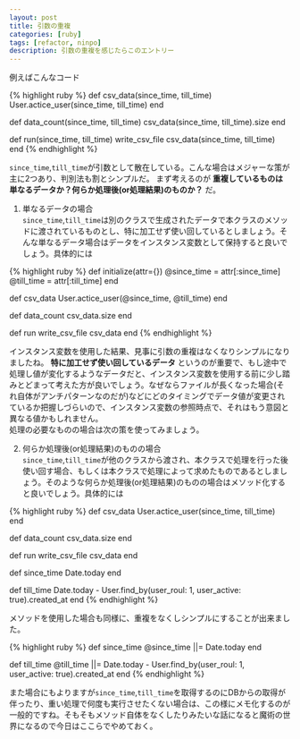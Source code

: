 ```yaml
---
layout: post
title: 引数の重複
categories: [ruby]
tags: [refactor, ninpo]
description: 引数の重複を感じたらこのエントリー
---
```


例えばこんなコード  

{% highlight ruby %}
def csv_data(since_time, till_time)
  User.actice_user(since_time, till_time)
end

def data_count(since_time, till_time)
  csv_data(since_time, till_time).size
end

def run(since_time, till_time)
  write_csv_file csv_data(since_time, till_time)
end
{% endhighlight %}

`since_time`,`till_time`が引数として散在している。こんな場合はメジャーな策が主に2つあり、判別法も割とシンプルだ。  まず考えるのが **重複しているものは単なるデータか？何らか処理後(or処理結果)のものか？** だ。  

 1. 単なるデータの場合  
    `since_time`,`till_time`は別のクラスで生成されたデータで本クラスのメソッドに渡されているものとし、特に加工せず使い回しているとしましょう。そんな単なるデータ場合はデータをインスタンス変数として保持すると良いでしょう。具体的には  

{% highlight ruby %}
def initialize(attr={})
  @since_time = attr[:since_time]
  @till_time  = attr[:till_time]
end

def csv_data
  User.actice_user(@since_time, @till_time)
end

def data_count
  csv_data.size
end

def run
  write_csv_file csv_data
end
{% endhighlight %}

インスタンス変数を使用した結果、見事に引数の重複はなくなりシンプルになりましたね。 **特に加工せず使い回しているデータ** というのが重要で、もし途中で処理し値が変化するようなデータだと、インスタンス変数を使用する前に少し踏みとどまって考えた方が良いでしょう。なぜならファイルが長くなった場合(それ自体がアンチパターンなのだが)などにどのタイミングでデータ値が変更されているか把握しづらいので、インスタンス変数の参照時点で、それはもう意図と異なる値かもしれません。  
処理の必要なものの場合は次の策を使ってみましょう。

 2. 何らか処理後(or処理結果)のものの場合  
   `since_time`,`till_time`が他のクラスから渡され、本クラスで処理を行った後使い回す場合、もしくは本クラスで処理によって求めたものであるとしましょう。そのような何らか処理後(or処理結果)のものの場合はメソッド化すると良いでしょう。具体的には  

{% highlight ruby %}
def csv_data
  User.actice_user(since_time, till_time)
end

def data_count
  csv_data.size
end

def run
  write_csv_file csv_data
end

def since_time
   Date.today
end

def till_time
   Date.today - User.find_by(user_roul: 1, user_active: true).created_at
end
{% endhighlight %}

メソッドを使用した場合も同様に、重複をなくしシンプルにすることが出来ました。

{% highlight ruby %}
def since_time
   @since_time ||= Date.today
end

def till_time
   @till_time ||= Date.today - User.find_by(user_roul: 1, user_active: true).created_at
end
{% endhighlight %}  

また場合にもよりますが`since_time`,`till_time`を取得するのにDBからの取得が伴ったり、重い処理で何度も実行させたくない場合は、この様にメモ化するのが一般的ですね。そもそもメソッド自体をなくしたりみたいな話になると魔術の世界になるので今日はここらでやめておく。
